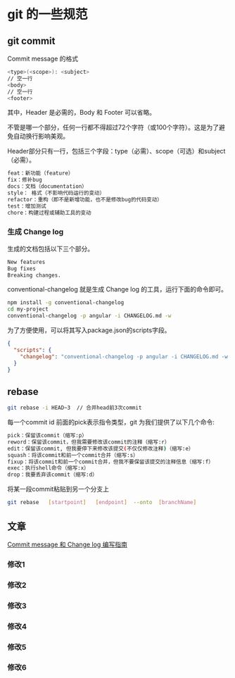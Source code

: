 # git 的一些规范

## git commit

Commit message 的格式

```bash
<type>(<scope>): <subject>
// 空一行
<body>
// 空一行
<footer>
```

其中，Header 是必需的，Body 和 Footer 可以省略。

不管是哪一个部分，任何一行都不得超过72个字符（或100个字符）。这是为了避免自动换行影响美观。

Header部分只有一行，包括三个字段：type（必需）、scope（可选）和subject（必需）。

```bash
feat：新功能（feature）
fix：修补bug
docs：文档（documentation）
style： 格式（不影响代码运行的变动）
refactor：重构（即不是新增功能，也不是修改bug的代码变动）
test：增加测试
chore：构建过程或辅助工具的变动

```

### 生成 Change log

生成的文档包括以下三个部分。

```bash
New features
Bug fixes
Breaking changes.
```

conventional-changelog 就是生成 Change log 的工具，运行下面的命令即可。

```bash
npm install -g conventional-changelog
cd my-project
conventional-changelog -p angular -i CHANGELOG.md -w

```

为了方便使用，可以将其写入package.json的scripts字段。

```json
{
  "scripts": {
    "changelog": "conventional-changelog -p angular -i CHANGELOG.md -w -r 0"
  }
}
```

## rebase

```bash
git rebase -i HEAD~3  // 合并head前3次commit
```

每一个commit id 前面的pick表示指令类型，git 为我们提供了以下几个命令:

```bash
pick：保留该commit（缩写:p）
reword：保留该commit，但我需要修改该commit的注释（缩写:r）
edit：保留该commit, 但我要停下来修改该提交(不仅仅修改注释)（缩写:e）
squash：将该commit和前一个commit合并（缩写:s）
fixup：将该commit和前一个commit合并，但我不要保留该提交的注释信息（缩写:f）
exec：执行shell命令（缩写:x）
drop：我要丢弃该commit（缩写:d）
```

将某一段commit粘贴到另一个分支上

```bash
git rebase   [startpoint]   [endpoint]  --onto  [branchName]
```

## 文章

[Commit message 和 Change log 编写指南](http://www.ruanyifeng.com/blog/2016/01/commit_message_change_log.html)

### 修改1

### 修改2

### 修改3

### 修改4

### 修改5

### 修改6
